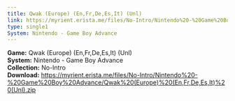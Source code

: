 ```yaml
---
title: Qwak (Europe) (En,Fr,De,Es,It) (Unl)
link: https://myrient.erista.me/files/No-Intro/Nintendo%20-%20Game%20Boy%20Advance/Qwak%20(Europe)%20(En,Fr,De,Es,It)%20(Unl).zip
type: single1
System: Nintendo - Game Boy Advance
---
```

<b>Game:</b> Qwak (Europe) (En,Fr,De,Es,It) (Unl)<br>
<b>System:</b> Nintendo - Game Boy Advance<br>
<b>Collection:</b> No-Intro<br>
<b>Download:</b> https://myrient.erista.me/files/No-Intro/Nintendo%20-%20Game%20Boy%20Advance/Qwak%20(Europe)%20(En,Fr,De,Es,It)%20(Unl).zip